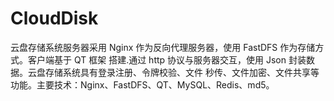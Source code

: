 # CloudDisk
云盘存储系统服务器采用 Nginx 作为反向代理服务器，使用 FastDFS 作为存储方式。客户端基于 QT 框架 搭建.通过 http 协议与服务器交互，使用 Json 封装数据。云盘存储系统具有登录注册、令牌校验、文件
秒传、文件加密、文件共享等功能。主要技术：Nginx、FastDFS、QT、MySQL、Redis、md5。
